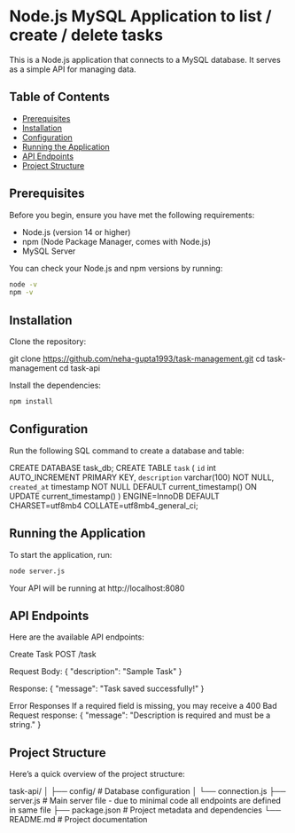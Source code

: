 # Node.js MySQL Application to list / create / delete tasks

This is a Node.js application that connects to a MySQL database. It serves as a simple API for managing data.

## Table of Contents

- [Prerequisites](#prerequisites)
- [Installation](#installation)
- [Configuration](#configuration)
- [Running the Application](#running-the-application)
- [API Endpoints](#api-endpoints)
- [Project Structure](#project-structure)

## Prerequisites

Before you begin, ensure you have met the following requirements:

- Node.js (version 14 or higher)
- npm (Node Package Manager, comes with Node.js)
- MySQL Server

You can check your Node.js and npm versions by running:

```bash
node -v
npm -v
````

## Installation

Clone the repository:

git clone https://github.com/neha-gupta1993/task-management.git
cd task-management
cd task-api

Install the dependencies:
```bash
npm install
````

## Configuration

Run the following SQL command to create a database and table:

CREATE DATABASE task_db;
CREATE TABLE `task` (
  `id` int AUTO_INCREMENT PRIMARY KEY,
  `description` varchar(100) NOT NULL,
  `created_at` timestamp NOT NULL DEFAULT current_timestamp() ON UPDATE current_timestamp()
) ENGINE=InnoDB DEFAULT CHARSET=utf8mb4 COLLATE=utf8mb4_general_ci;


## Running the Application

To start the application, run:
```bash
node server.js
```
Your API will be running at http://localhost:8080


## API Endpoints

Here are the available API endpoints:

Create Task
POST /task

Request Body:
    {
    "description": "Sample Task"
    }

Response:
    {
    "message": "Task saved successfully!"
    }

Error Responses
If a required field is missing, you may receive a 400 Bad Request response:
    {
    "message": "Description is required and must be a string."
    }


## Project Structure

Here’s a quick overview of the project structure:

task-api/
│
├── config/             # Database configuration
│   └── connection.js
├── server.js           # Main server file - due to minimal code all endpoints are defined in same file
├── package.json        # Project metadata and dependencies
└── README.md           # Project documentation

